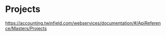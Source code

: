 # Projects

https://accounting.twinfield.com/webservices/documentation/#/ApiReference/Masters/Projects
